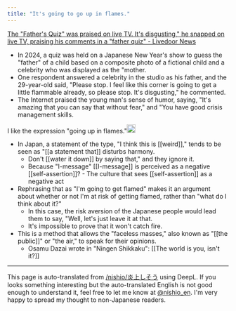 ```yaml
---
title: "It's going to go up in flames."
---
```


[The "Father's Quiz" was praised on live TV. It's disgusting," he snapped on live TV, praising his comments in a "father quiz" - Livedoor News](https://news.livedoor.com/article/detail/25630519/)
- In 2024, a quiz was held on a Japanese New Year's show to guess the "father" of a child based on a composite photo of a fictional child and a celebrity who was displayed as the "mother.
- One respondent answered a celebrity in the studio as his father, and the 29-year-old said, "Please stop. I feel like this corner is going to get a little flammable already, so please stop. It's disgusting," he commented.
- The Internet praised the young man's sense of humor, saying, "It's amazing that you can say that without fear," and "You have good crisis management skills.

I like the expression "going up in flames."<img src='https://scrapbox.io/api/pages/nishio-en/nishio/icon' alt='nishio.icon' height="19.5"/>
- In Japan, a statement of the type, "I think this is [[weird]]," tends to be seen as "[[a statement that]] disturbs harmony.
    - Don't [[water it down]] by saying that," and they ignore it.
    - Because "I-message" [[I-message]] is perceived as a negative [[self-assertion]]?
            - The culture that sees [[self-assertion]] as a negative act
- Rephrasing that as "I'm going to get flamed" makes it an argument about whether or not I'm at risk of getting flamed, rather than "what do I think about it?"
    - In this case, the risk aversion of the Japanese people would lead them to say, "Well, let's just leave it at that.
    - It's impossible to prove that it won't catch fire.
- This is a method that allows the "faceless masses," also known as "[[the public]]" or "the air," to speak for their opinions.
    - Osamu Dazai wrote in "Ningen Shikkaku": [[The world is you, isn't it?]]

---
This page is auto-translated from [/nishio/炎上しそう](https://scrapbox.io/nishio/炎上しそう) using DeepL. If you looks something interesting but the auto-translated English is not good enough to understand it, feel free to let me know at [@nishio_en](https://twitter.com/nishio_en). I'm very happy to spread my thought to non-Japanese readers.